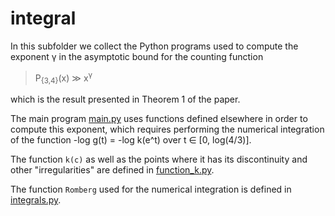 # integral

In this subfolder we collect the Python programs used to compute
the exponent  &gamma;  in the asymptotic bound for the counting function

>  P<sub>{3,4}</sub>(x)  &Gt;  x<sup>&gamma;</sup> 

which is the result presented in Theorem 1 of the paper.

The main program [main.py](main.py) uses functions defined elsewhere in order to compute this exponent,
which requires performing the numerical integration of the function -log g(t) = -log k(e^t) 
over  t &isin; [0, log(4/3)].

The function `k(c)` as well as the points where it has its discontinuity and other "irregularities" are defined in [function_k.py](function_k.py).

The function `Romberg` used for the numerical integration is defined in [integrals.py](integrals.py).
